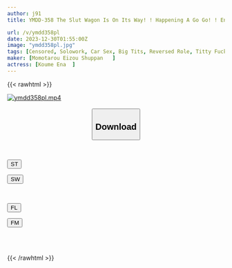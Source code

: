 ```yaml
---
author: j91
title: YMDD-358 The Slut Wagon Is On Its Way! ! Happening A Go Go! ! Ena Koume And Liz's Unusual Journey - Extreme Pleasure Of A Sweet And Sadistic Big-breasted Slut - Hyper Drive Shinjuku Edition

url: /v/ymdd358pl
date: 2023-12-30T01:55:00Z
image: "ymdd358pl.jpg"
tags: [Censored, Solowork, Car Sex, Big Tits, Reversed Role, Titty Fuck, Slut	]
maker: [Momotarou Eizou Shuppan   ]
actress: [Koume Ena  ]
---
```



{{< rawhtml >}}

<div class="video" data-videoid="lx71rx0j19t7pxQ">
    <a href="javascript:;">
        <img src="/v/ymdd358pl/ymdd358pl.jpg" width="WIDTH" height="HEIGHT" alt="ymdd358pl.mp4" loading="lazy">
    </a>
</div>

<script type="text/javascript" src="https://j91.asia/asset/on-demand-st.js"></script>

<br>
  <link rel="stylesheet" href="https://j91.asia/asset/bs5.css">
  
  <center>
  <button class="btn btn-primary" type="button" data-bs-toggle="collapse" data-bs-target=".multi-collapse" aria-expanded="false" aria-controls="multiCollapseExample1 multiCollapseExample2"><h2>Download</h2></button></center>
</p>
<div class="row">
  <div class="col">
    <div class="collapse multi-collapse" id="multiCollapseExample1">
      <div class="card card-body">
	      	      <br>
<div class="buttons">  
<p><a href="https://streamtape.to/v/lx71rx0j19t7pxQ" target="_blank"><button class="btn-hover color-3"><i class="fa fa-download"></i> ST</button></a></p>
<p><a href="https://flaswish.com/zcg7rw6ccnur" target="_blank"><button class="btn-hover color-2"><i class="fa fa-download"></i> SW</button></a></p></div>
    </div>
  </div>
</div>
  <div class="col">
    <div class="collapse multi-collapse" id="multiCollapseExample2">
      <div class="card card-body">
	      <br>
<div class="buttons">
<p><a href="javascript:;" target="_blank"><button class="btn-hover color-9"><i class="fa fa-download"></i> FL</button></a></p>
<p><a href="javascript:;" target="_blank"><button class="btn-hover color-8"><i class="fa fa-download"></i> FM</button></a></p></div>
<br><br>
      </div>
    </div>
  </div>
</div>

{{< /rawhtml >}}